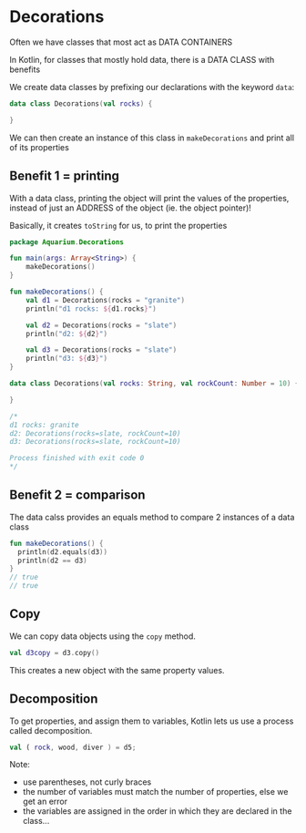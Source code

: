 # Decorations

Often we have classes that most act as DATA CONTAINERS

In Kotlin, for classes that mostly hold data, there is a DATA CLASS with
benefits

We create data classes by prefixing our declarations with the keyword `data`:
```kotlin
data class Decorations(val rocks) {

}
```

We can then create an instance of this class in `makeDecorations` and print all
of its properties

## Benefit 1 = printing
With a data class, printing the object will print the values of the properties,
instead of just an ADDRESS of the object (ie. the object pointer)!

Basically, it creates `toString` for us, to print the properties

```kotlin
package Aquarium.Decorations

fun main(args: Array<String>) {
    makeDecorations()
}

fun makeDecorations() {
    val d1 = Decorations(rocks = "granite")
    println("d1 rocks: ${d1.rocks}")

    val d2 = Decorations(rocks = "slate")
    println("d2: ${d2}")

    val d3 = Decorations(rocks = "slate")
    println("d3: ${d3}")
}

data class Decorations(val rocks: String, val rockCount: Number = 10) {

}

/*
d1 rocks: granite
d2: Decorations(rocks=slate, rockCount=10)
d3: Decorations(rocks=slate, rockCount=10)

Process finished with exit code 0
*/
```


## Benefit 2 = comparison
The data calss provides an equals method to compare 2 instances of a data class

```kotlin
fun makeDecorations() {
  println(d2.equals(d3))
  println(d2 == d3)
}
// true
// true
```


## Copy
We can copy data objects using the `copy` method.
```kotlin
val d3copy = d3.copy()
```

This creates a new object with the same property values.


## Decomposition
To get properties, and assign them to variables, Kotlin lets us use a process
called decomposition.
```kotlin
val ( rock, wood, diver ) = d5;
```
Note:
- use parentheses, not curly braces
- the number of variables must match the number of properties, else we get an
  error
- the variables are assigned in the order in which they are declared in the class...
